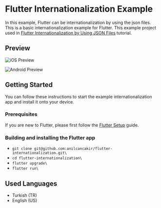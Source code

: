 # Flutter Internationalization Example

In this example, Flutter can be internationalization by using the json files. This is a basic internationalization example for Flutter. This example project used in [Flutter Internationalization by Using JSON Files](https://flutter-news.com/tutorials/flutter-internationalization-by-using-json-files.5) tutorial.

## Preview

![iOS Preview](https://raw.githubusercontent.com/anilcancakir/flutter-internationalization/master/ios.gif)

![Android Preview](https://raw.githubusercontent.com/anilcancakir/flutter-internationalization/master/android.gif)

## Getting Started

You can follow these instructions to start the example internationalization app and install it onto your device.

### Prerequisites

If you are new to Flutter, please first follow the [Flutter Setup](https://flutter.io/setup/) guide.

### Building and installing the Flutter app

* `git clone git@github.com:anilcancakir/flutter-internationalization.git\`
* `cd flutter-internationalization\`
* `flutter upgrade\`
* `flutter run\`

## Used Languages

* Turkish (TR)
* English (US)